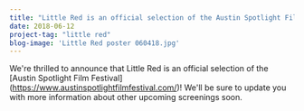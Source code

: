 ```yaml
---
title: "Little Red is an official selection of the Austin Spotlight Film Festival"
date: 2018-06-12
project-tag: "little red"
blog-image: 'Little Red poster 060418.jpg'
---
```

We're thrilled to announce that Little Red is an official selection of the [Austin Spotlight Film Festival] (https://www.austinspotlightfilmfestival.com/)! We'll be sure to update you with more information about other upcoming screenings soon.
